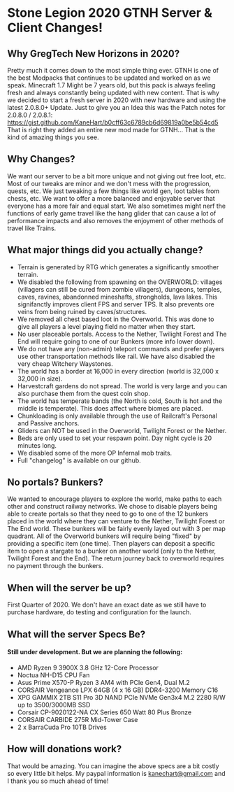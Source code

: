 

# Stone Legion 2020 GTNH Server & Client Changes!

## Why GregTech New Horizons in 2020?

Pretty much it comes down to the most simple thing ever. GTNH is one of the best Modpacks that continues to be updated and worked on as we speak. Minecraft 1.7 Might be 7 years old, but this pack is always feeling fresh and always constantly being updated with new content. That is why we decided to start a fresh server in 2020 with new hardware and using the latest 2.0.8.0+ Update. Just to give you an Idea this was the Patch notes for 2.0.8.0 / 2.0.8.1: https://gist.github.com/KaneHart/b0cff63c6789cb6d69819a0be5b54cd5
That is right they added an entire new mod made for GTNH... That is the kind of amazing things you see. 

## Why Changes?

We want our server to be a bit more unique and not giving out free loot, etc. Most of our tweaks are minor and we don't mess with the progression, quests, etc. We just tweaking a few things like world gen, loot tables from chests, etc. We want to offer a more balanced and enjoyable server that everyone has a more fair and equal start. We also sometimes might nerf the functions of early game travel like the hang glider that can cause a lot of performance impacts and also removes the enjoyment of other methods of travel like Trains.

## What major things did you actually change?

- Terrain is generated by RTG which generates a significantly smoother terrain.
- We disabled the following from spawning on the OVERWORLD: villages (villagers can still be cured from zombie villagers), dungeons, temples, caves, ravines, abandonned mineshafts, strongholds, lava lakes. This signifanctly improves client FPS and server TPS. It also prevents ore veins from being ruined by caves/structures.
- We removed all chest based loot in the Overworld. This was done to give all players a level playing field no matter when they start.
- No user placeable portals. Access to the Nether, Twilight Forest and The End will require going to one of our Bunkers (more info lower down).
- We do not have any (non-admin) teleport commands and prefer players use other transportation methods like rail. We have also disabled the very cheap Witchery Waystones.
- The world has a border at 16,000 in every direction (world is 32,000 x 32,000 in size).
- Harvestcraft gardens do not spread. The world is very large and you can also purchase them from the quest coin shop.
- The world has temperate bands (the North is cold, South is hot and the middle is temperate). This does affect where biomes are placed.
- Chunkloading is only available through the use of Railcraft's Personal and Passive anchors.
- Gliders can NOT be used in the Overworld, Twilight Forest or the Nether.
- Beds are only used to set your respawn point. Day night cycle is 20 minutes long.
- We disabled some of the more OP Infernal mob traits.
- Full "changelog" is available on our github.

## No portals? Bunkers?

We wanted to encourage players to explore the world, make paths to each other and construct railway networks. We chose to disable players being able to create portals so that they need to go to one of the 12 bunkers placed in the world where they can venture to the Nether, Twilight Forest or The End world. These bunkers will be fairly evenly layed out with 3 per map quadrant. All of the Overworld bunkers will require being "fixed" by providing a specific item (one time). Then players can deposit a specific item to open a stargate to a bunker on another world (only to the Nether, Twilight Forest and the End). The return journey back to overworld requires no payment through the bunkers.

## When will the server be up?  

First Quarter of 2020. We don't have an exact date as we still have to purchase hardware, do testing and configuration for the launch. 

## What will the server Specs Be?

#### Still under development. But we are planning the following:

- AMD Ryzen 9 3900X 3.8 GHz 12-Core Processor
- Noctua NH-D15 CPU Fan
- Asus Prime X570-P Ryzen 3 AM4 with PCIe Gen4, Dual M.2
- CORSAIR Vengeance LPX 64GB (4 x 16 GB) DDR4-3200 Memory C16
- XPG GAMMIX 2TB S11 Pro 3D NAND PCIe NVMe Gen3x4 M.2 2280 R/W up to 3500/3000MB SSD
- Corsair CP-9020122-NA CX Series 650 Watt 80 Plus Bronze
- CORSAIR CARBIDE 275R Mid-Tower Case
- 2 x BarraCuda Pro 10TB Drives

## How will donations work?

That would be amazing. You can imagine the above specs are a bit costly so every little bit helps. My paypal information is kanechart@gmail.com and I thank you so much ahead of time!


